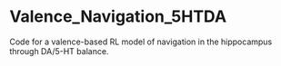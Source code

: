 # Valence_Navigation_5HTDA
Code for a valence-based RL model of navigation in the hippocampus through DA/5-HT balance.
